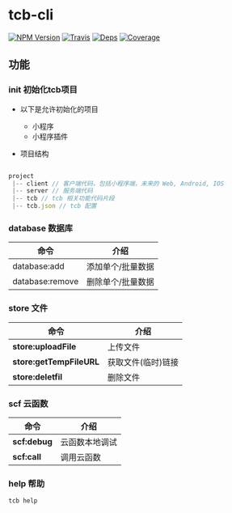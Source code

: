 # tcb-cli

[![NPM Version](https://img.shields.io/npm/v/tcb-cli.svg?style=flat)](https://www.npmjs.com/package/tcb-cli)
[![Travis](https://img.shields.io/travis/tencentcloudbase/tcb-cli.svg)](https://travis-ci.org/tencentcloudbase/tcb-cli)
[![Deps](https://david-dm.org/tencentcloudbase/tcb-cli.svg)](https://img.shields.io/tencentcloudbase/tcb-cli)
[![Coverage](https://img.shields.io/coveralls/tencentcloudbase/tcb-cli.svg)](https://coveralls.io/github/tencentcloudbase/tcb-cli)


## 功能

### init 初始化tcb项目

* 以下是允许初始化的项目
    - 小程序
    - 小程序插件

* 项目结构

```javascript

project 
 |-- client // 客户端代码，包括小程序端，未来的 Web, Android, IOS
 |-- server // 服务端代码
 |-- tcb // tcb 相关功能代码片段
 |-- tcb.json // tcb 配置

```

### database 数据库

| 命令 | 介绍
| --- | ---
| database:add | 添加单个/批量数据
| database:remove | 删除单个/批量数据

### store 文件

| 命令 | 介绍
| --- | ---
| **store:uploadFile** | 上传文件
| **store:getTempFileURL** | 获取文件(临时)链接
| **store:deletfil** | 删除文件

### scf 云函数

| 命令 | 介绍
| --- | ---
| **scf:debug** | 云函数本地调试
| **scf:call** | 调用云函数

### help 帮助

```javascript
tcb help
```
